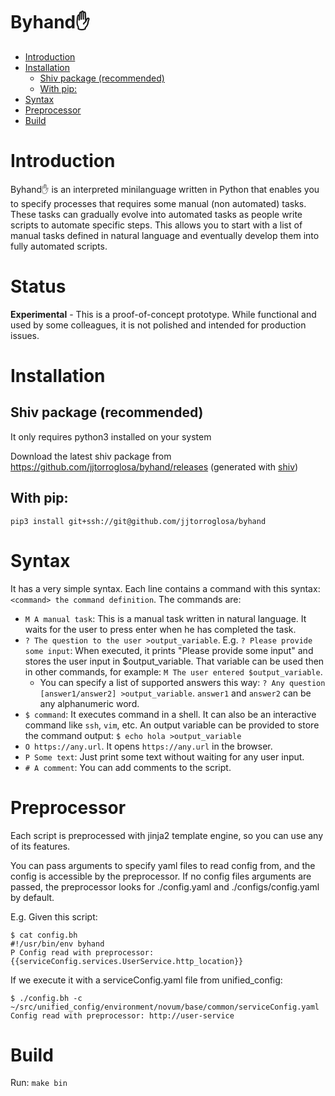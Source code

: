 # Byhand:hand:

- [Introduction](#introduction)
- [Installation](#installation)
  - [Shiv package (recommended)](#shiv-package-recommended)
  - [With pip:](#with-pip)
- [Syntax](#syntax)
- [Preprocessor](#preprocessor)
- [Build](#build)

# Introduction

Byhand:hand: is an interpreted minilanguage written in Python that enables you to
specify processes that requires some manual (non automated) tasks. These tasks can
gradually evolve into automated tasks as people write
scripts to automate specific steps. This allows you to start with a list of manual tasks
defined in natural language and eventually develop them into fully automated scripts.

# Status

 **Experimental** - This is a proof-of-concept prototype. While functional and used
by some colleagues, it is not polished and intended for production issues.

# Installation

## Shiv package (recommended)

It only requires python3 installed on your system

Download the latest shiv package from https://github.com/jjtorroglosa/byhand/releases
(generated with [shiv](https://shiv.readthedocs.io/en/latest/))

## With pip:

`pip3 install git+ssh://git@github.com/jjtorroglosa/byhand`

# Syntax

It has a very simple syntax. Each line contains a command with this syntax: `<command> the command definition`. The commands are:

- `M A manual task`: This is a manual task written in natural language. It waits for the user to press enter when he has completed the task.
- `? The question to the user >output_variable`. E.g. `? Please provide some input`: When executed, it prints "Please provide some input" and stores the user input in $output_variable. That variable can be used then in other commands, for example: `M The user entered $output_variable`.
  - You can specify a list of supported answers this way: `? Any question [answer1/answer2] >output_variable`. `answer1` and `answer2` can be any alphanumeric word.
- `$ command`: It executes command in a shell. It can also be an interactive command like `ssh`, `vim`, etc. An output variable can be provided to store the command output: `$ echo hola >output_variable`
- `O https://any.url`. It opens `https://any.url` in the browser.
- `P Some text`: Just print some text without waiting for any user input.
- `# A comment`: You can add comments to the script.

# Preprocessor

Each script is preprocessed with jinja2 template engine, so you can use any of its features.

You can pass arguments to specify yaml files to read config from, and the config is accessible by the preprocessor. If no config files arguments are passed, the preprocessor looks for ./config.yaml and ./configs/config.yaml by default.

E.g. Given this script:

```
$ cat config.bh
#!/usr/bin/env byhand
P Config read with preprocessor: {{serviceConfig.services.UserService.http_location}}
```

If we execute it with a serviceConfig.yaml file from unified_config:
```
$ ./config.bh -c ~/src/unified_config/environment/novum/base/common/serviceConfig.yaml
Config read with preprocessor: http://user-service
```

# Build

Run:
```make bin```

